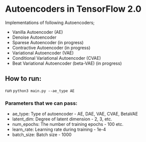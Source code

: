 # Autoencoders in TensorFlow 2.0
Implementations of following Autoencoders;
- Vanilla Autoencoder (AE)
- Denoise Autoencoder
- Sparese Autoencoder (in progress)
- Contractive Autoencoder (in progress)
- Variational Autoencoder (VAE)
- Conditional Variational Autoencoder (CVAE)
- Beat Variational Autoencoder (beta-VAE) (in progress)

## How to run:

run ```python3 main.py --ae_type AE```

### Parameters that we can pass: 
 - ae_type: Type of autoencoder - AE, DAE, VAE, CVAE, BetaVAE
 - latent_dim: Degree of latent dimension - 2, 3, etc.
 - num_epochs: The number of training epochs - 100 etc.
 - learn_rate: Learning rate during training - 1e-4
 - batch_size: Batch size - 1000
